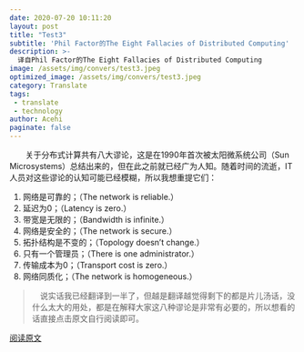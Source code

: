 ```yaml
---
date: 2020-07-20 10:11:20
layout: post
title: "Test3"
subtitle: 'Phil Factor的The Eight Fallacies of Distributed Computing'
description: >-
  译自Phil Factor的The Eight Fallacies of Distributed Computing
image: /assets/img/convers/test3.jpeg
optimized_image: /assets/img/convers/test3.jpeg
category: Translate
tags:
 - translate
 - technology
author: Acehi
paginate: false
---
```

&emsp;&emsp;关于分布式计算共有八大谬论，这是在1990年首次被太阳微系统公司（Sun Microsystems）总结出来的，但在此之前就已经广为人知。随着时间的流逝，IT人员对这些谬论的认知可能已经模糊，所以我想重提它们：
1. 网络是可靠的；（The network is reliable.）
2. 延迟为0；（Latency is zero.）
3. 带宽是无限的；（Bandwidth is infinite.）
4. 网络是安全的；（The network is secure.）
5. 拓扑结构是不变的；（Topology doesn’t change.）
6. 只有一个管理员；（There is one administrator.）
7. 传输成本为0；（Transport cost is zero.）
8. 网络同质化；（The network is homogeneous.）

>&emsp;说实话我已经翻译到一半了，但越是翻译越觉得剩下的都是片儿汤话，没什么太大的用处，都是在解释大家这八种谬论是非常有必要的，所以想看的话直接点击原文自行阅读即可。

[阅读原文](https://www.red-gate.com/simple-talk/blogs/the-eight-fallacies-of-distributed-computing/)
